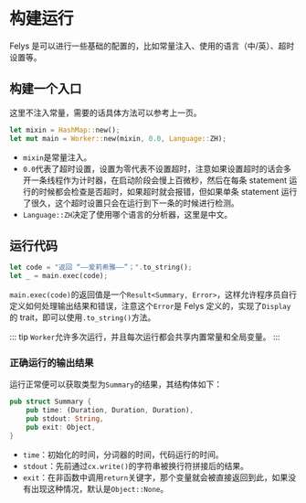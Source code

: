 # 构建运行

Felys 是可以进行一些基础的配置的，比如常量注入、使用的语言（中/英）、超时设置等。

## 构建一个入口

这里不注入常量，需要的话具体方法可以参考上一页。

```rust
let mixin = HashMap::new();
let mut main = Worker::new(mixin, 0.0, Language::ZH);
```

- `mixin`是常量注入。
- `0.0`代表了超时设置，设置为零代表不设置超时，注意如果设置超时的话会多开一条线程作为计时器，在启动阶段会慢上百微秒，然后在每条 statement 运行的时候都会检查是否超时，如果超时就会报错，但如果单条 statement 运行了很久，这个超时设置只会在运行到下一条的时候进行检测。
- `Language::ZH`决定了使用哪个语言的分析器，这里是中文。

## 运行代码

```rust
let code = "返回 “——爱莉希雅——”；".to_string();
let _ = main.exec(code);
```

`main.exec(code)`的返回值是一个`Result<Summary, Error>`，这样允许程序员自行定义如何处理输出结果和错误，注意这个`Error`是 Felys 定义的，实现了`Display`的 trait，即可以使用`.to_string()`方法。

::: tip
`Worker`允许多次运行，并且每次运行都会共享内置常量和全局变量。
:::

### 正确运行的输出结果

运行正常便可以获取类型为`Summary`的结果，其结构体如下：

```rust
pub struct Summary {
    pub time: (Duration, Duration, Duration),
    pub stdout: String,
    pub exit: Object,
}
```

- `time`：初始化的时间，分词器的时间，代码运行的时间。
- `stdout`：先前通过`cx.write()`的字符串被换行符拼接后的结果。
- `exit`：在非函数中调用`return`关键字，那个变量就会被直接返回到此，如果没有出现这种情况，默认是`Object::None`。
